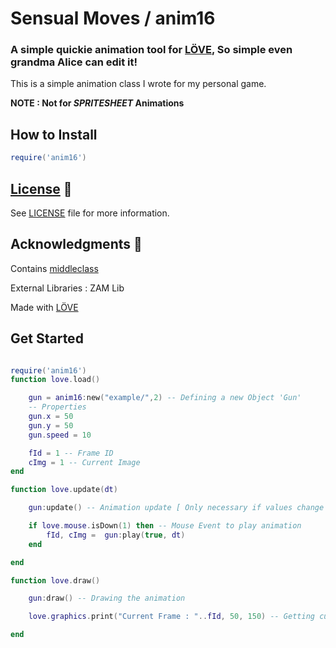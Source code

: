 # Sensual Moves / anim16

### A simple quickie animation tool for  [LÖVE](https://love2d.org/), So simple even grandma Alice can edit it!

This is a simple animation class I wrote for my personal game.

**NOTE : Not for *SPRITESHEET* Animations**

## How to Install 

```lua
require('anim16')
```



## [License](LICENSE) 🔖

See [LICENSE](LICENSE) file for more information.

## Acknowledgments 🙏

Contains [middleclass](https://github.com/kikito/middleclass)

External Libraries : ZAM Lib

Made with [LÖVE](https://love2d.org/)

## Get Started

```lua

require('anim16')
function love.load()

    gun = anim16:new("example/",2) -- Defining a new Object 'Gun' 
    -- Properties
    gun.x = 50 
    gun.y = 50
    gun.speed = 10

    fId = 1 -- Frame ID
    cImg = 1 -- Current Image
end

function love.update(dt)

    gun:update() -- Animation update [ Only necessary if values change constantly | eg :  gun:update(character.x, character.y) ]

    if love.mouse.isDown(1) then -- Mouse Event to play animation
        fId, cImg =  gun:play(true, dt)
    end

end

function love.draw()

    gun:draw() -- Drawing the animation

    love.graphics.print("Current Frame : "..fId, 50, 150) -- Getting current frame

end
```

